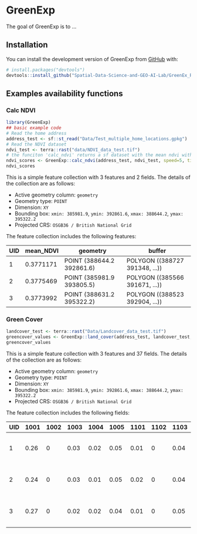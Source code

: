 
# GreenExp

<!-- badges: start -->
<!-- badges: end -->

The goal of GreenExp is to ...

## Installation

You can install the development version of GreenExp from [GitHub](https://github.com/) with:

``` r
# install.packages("devtools")
devtools::install_github("Spatial-Data-Science-and-GEO-AI-Lab/GreenEx_R")
```

## Examples availability functions

### Calc NDVI 

``` r
library(GreenExp)
## basic example code
# Read the home address
address_test <- sf::st_read("Data/Test_multiple_home_locations.gpkg")
# Read the NDVI dataset
ndvi_test <- terra::rast("data/NDVI_data_test.tif")
# the funciton 'calc_ndvi' returns a sf dataset with the mean ndvi within a buffer from the home address 
ndvi_scores <- GreenExp::calc_ndvi(address_test, ndvi_test, speed=5, time = 10)
ndvi_scores

```

This is a simple feature collection with 3 features and 2 fields. The details of the collection are as follows:

- Active geometry column: `geometry`
- Geometry type: `POINT`
- Dimension: `XY`
- Bounding box: `xmin: 385981.9`, `ymin: 392861.6`, `xmax: 388644.2`, `ymax: 395322.2`
- Projected CRS: `OSGB36 / British National Grid`

The feature collection includes the following features:

| UID | mean_NDVI   | geometry                | buffer                                                             |
|-----|-------------|-------------------------|--------------------------------------------------------------------|
| 1   | 0.3771171   | POINT (388644.2 392861.6) | POLYGON ((388727 391348, ...))                                     |
| 2   | 0.3775469   | POINT (385981.9 393805.5) | POLYGON ((385566 391671, ...))                                     |
| 3   | 0.3773992   | POINT (388631.2 395322.2) | POLYGON ((388523 392904, ...))                                     |



### Green Cover

``` r
landcover_test <- terra::rast("Data/Landcover_data_test.tif")
greencover_values <- GreenExp::land_cover(address_test, landcover_test, speed=5, time = 10)
greencover_values

```

This is a simple feature collection with 3 features and 37 fields. The details of the collection are as follows:

- Active geometry column: `geometry`
- Geometry type: `POINT`
- Dimension: `XY`
- Bounding box: `xmin: 385981.9`, `ymin: 392861.6`, `xmax: 388644.2`, `ymax: 395322.2`
- Projected CRS: `OSGB36 / British National Grid`

The feature collection includes the following fields:

| UID | 1001 | 1002 | 1003 | 1004 | 1005 | 1101 | 1102 | 1103 | 1104 | 1105 | 1201 | 1202 | 1203 | 1204 | 1205 | 1301 | 1302 | 1303 | 1304 | 1305 | 1401 | 1402 | 1403 | 1404 | 1405 | 1501 | 1502 | 1503 | 1504 | 1505 | 2001 | 2002 | 2003 | 2004 | 2005 | NA | geometry| buffer |
|-----|------|------|------|------|------|------|------|------|------|------|------|------|------|------|------|------|------|------|------|------|------|------|------|------|------|------|------|------|------|------|------|------|------|------|------|------|-------------------------|------------------------|
| 1   | 0.26 | 0    | 0.03 | 0.02 | 0.05 | 0.01 | 0    | 0.04 | 0.07 | 0.06 | 0.02 | 0    | 0.01 | 0.02 | 0.03 | 0.15 | 0    | 0.06 | 0.05 | 0.09 | 0.01 | 0    | 0.01 | 0.01 | 0.01 | 0    | 0    | 0    | 0    | 0    | 0    | 0    | 0    | 0    | 0    | POINT (388644.2 392861.6) | POLYGON ((388727 391348, ...
| 2   | 0.24 | 0    | 0.03 | 0.01 | 0.05 | 0.02 | 0    | 0.04 | 0.05 | 0.06 | 0.01 | 0    | 0    | 0.01 | 0.03 | 0.16 | 0    | 0.06 | 0.05 | 0.10 | 0.02 | 0    | 0.01 | 0.01 | 0.02 | 0    | 0    | 0    | 0    | 0    | 0    | 0    | 0    | 0.01 | 0    | POINT (385981.9 393805.5) | POLYGON ((385566 391671, ...
| 3   | 0.27 | 0    | 0.02 | 0.02 | 0.04 | 0.01 | 0    | 0.05 | 0.07 | 0.07 | 0.01 | 0    | 0.01 | 0.03 | 0.03 | 0.16 | 0    | 0.04 | 0.05 | 0.06 | 0.01 | 0    | 0    | 0.01 | 0    | 0    | 0    | 0    | 0    | 0    | 0    | 0    | 0    | 0    | 0    | POINT (388631.2 395322.2) | POLYGON ((388523 392904, ...



